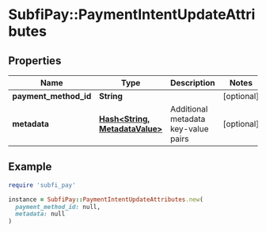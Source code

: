 # SubfiPay::PaymentIntentUpdateAttributes

## Properties

| Name | Type | Description | Notes |
| ---- | ---- | ----------- | ----- |
| **payment_method_id** | **String** |  | [optional] |
| **metadata** | [**Hash&lt;String, MetadataValue&gt;**](MetadataValue.md) | Additional metadata key-value pairs | [optional] |

## Example

```ruby
require 'subfi_pay'

instance = SubfiPay::PaymentIntentUpdateAttributes.new(
  payment_method_id: null,
  metadata: null
)
```

